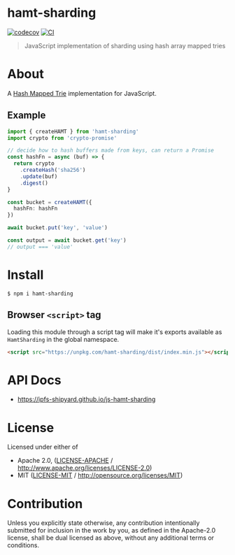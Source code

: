 # hamt-sharding <!-- omit in toc -->

[![codecov](https://img.shields.io/codecov/c/github/ipfs-shipyard/js-hamt-sharding.svg?style=flat-square)](https://codecov.io/gh/ipfs-shipyard/js-hamt-sharding)
[![CI](https://img.shields.io/github/actions/workflow/status/ipfs-shipyard/js-hamt-sharding/js-test-and-release.yml?branch=main\&style=flat-square)](https://github.com/ipfs/js-hamt-sharding/actions/workflows/js-test-and-release.yml?query=branch%3Amain)

> JavaScript implementation of sharding using hash array mapped tries

# About

A [Hash Mapped Trie](https://en.wikipedia.org/wiki/Hash_array_mapped_trie) implementation for JavaScript.

## Example

```TypeScript
import { createHAMT } from 'hamt-sharding'
import crypto from 'crypto-promise'

// decide how to hash buffers made from keys, can return a Promise
const hashFn = async (buf) => {
  return crypto
    .createHash('sha256')
    .update(buf)
    .digest()
}

const bucket = createHAMT({
  hashFn: hashFn
})

await bucket.put('key', 'value')

const output = await bucket.get('key')
// output === 'value'
```

# Install

```console
$ npm i hamt-sharding
```

## Browser `<script>` tag

Loading this module through a script tag will make it's exports available as `HamtSharding` in the global namespace.

```html
<script src="https://unpkg.com/hamt-sharding/dist/index.min.js"></script>
```

# API Docs

- <https://ipfs-shipyard.github.io/js-hamt-sharding>

# License

Licensed under either of

- Apache 2.0, ([LICENSE-APACHE](LICENSE-APACHE) / <http://www.apache.org/licenses/LICENSE-2.0>)
- MIT ([LICENSE-MIT](LICENSE-MIT) / <http://opensource.org/licenses/MIT>)

# Contribution

Unless you explicitly state otherwise, any contribution intentionally submitted for inclusion in the work by you, as defined in the Apache-2.0 license, shall be dual licensed as above, without any additional terms or conditions.
